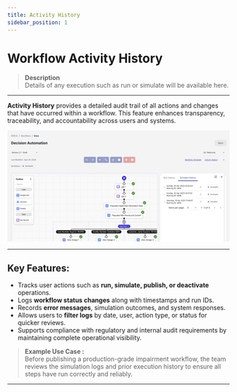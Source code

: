 ```yaml
---
title: Activity History
sidebar_position: 1
---
```


# Workflow Activity History
> **Description**  
Details of any execution such as run or simulate will be available here.
---

**Activity History** provides a detailed audit trail of all actions and changes that have occurred within a workflow. This feature enhances transparency, traceability, and accountability across users and systems.

![image](/img/wf-12.png)

---

## Key Features:
- Tracks user actions such as **run, simulate, publish, or deactivate** operations.
- Logs **workflow status changes** along with timestamps and run IDs.
- Records **error messages**, simulation outcomes, and system responses.
- Allows users to **filter logs** by date, user, action type, or status for quicker reviews.
- Supports compliance with regulatory and internal audit requirements by maintaining complete operational visibility.

> **Example Use Case :**  
Before publishing a production-grade impairment workflow, the team reviews the simulation logs and prior execution history to ensure all steps have run correctly and reliably.

---